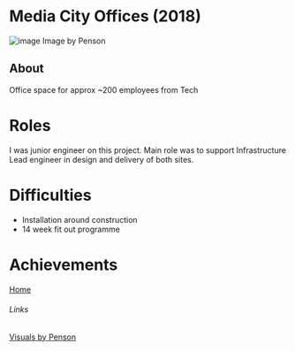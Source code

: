 # Media City Offices (2018)

![image](https://penson-ef7b.kxcdn.com/uploads/cache/image_2000_webp/uploads/media/5d038c28da54a/penson-thg-media-city-reception.webp?originalExtension=jpg)
Image by Penson

## About

Office space for approx ~200 employees from Tech

# Roles

I was junior engineer on this project. Main role was to support Infrastructure Lead engineer in design and delivery of both sites.

# Difficulties

- Installation around construction
- 14 week fit out programme 

# Achievements



[Home](../index.md)

###### Links

[Visuals by Penson](https://penson.co/en/works?page=4)
